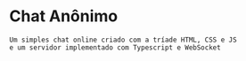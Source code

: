 # Chat Anônimo

    Um simples chat online criado com a tríade HTML, CSS e JS 
    e um servidor implementado com Typescript e WebSocket
